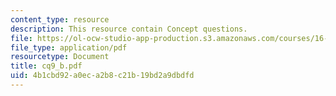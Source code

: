 ```yaml
---
content_type: resource
description: This resource contain Concept questions.
file: https://ol-ocw-studio-app-production.s3.amazonaws.com/courses/16-540-internal-flows-in-turbomachines-spring-2006/4b1cbd92a0eca2b8c21b19bd2a9dbdfd_cq9_b.pdf
file_type: application/pdf
resourcetype: Document
title: cq9_b.pdf
uid: 4b1cbd92-a0ec-a2b8-c21b-19bd2a9dbdfd
---
```

